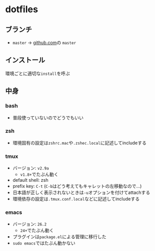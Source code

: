 # dotfiles

## ブランチ
* `master` -> [github.com](https://github.com/tyabuki/dotfiles)の `master`

## インストール
環境ごとに適切な`install`を呼ぶ

## 中身
### bash
* 普段使っていないのでどうでもいい

### zsh
* 環境固有の設定は`zshrc.mac`や`.zshec.local`に記述してincludeする

### tmux
* バージョン: `v2.9a`
  - `v1.8+`でたぶん動く
* default shell: zsh
* prefix key: `C-t` (`C-b`はどう考えてもキャレットの左移動なので...)
* 日本語が正しく表示されないときは`-u`オプションを付けてattachする
* 環境依存の設定は`.tmux.conf.local`などに記述してincludeする

### emacs
* バージョン: `26.2`
  - `24+`でたぶん動く
* プラグインは`package.el`による管理に移行した
* `sudo emacs`ではたぶん動かない
